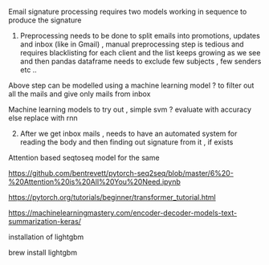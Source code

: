 Email signature processing requires two models working in sequence to produce the signature

1) Preprocessing needs to be done to split emails into promotions, updates and inbox (like in Gmail) , manual preprocessing step is tedious
and requires blacklisting for each client and the list keeps growing as we see and then pandas dataframe needs to exclude few subjects , few senders etc ..

Above step can be modelled using a machine learning model ? to filter out all the mails and give only mails from inbox 

Machine learning models to try out , simple svm ? evaluate with accuracy else replace with rnn

2) After we get inbox mails , needs to have an automated system for reading the body and then finding out signature from it , if exists

Attention based seqtoseq model for the same




https://github.com/bentrevett/pytorch-seq2seq/blob/master/6%20-%20Attention%20is%20All%20You%20Need.ipynb


https://pytorch.org/tutorials/beginner/transformer_tutorial.html



https://machinelearningmastery.com/encoder-decoder-models-text-summarization-keras/



installation of lightgbm


brew install lightgbm